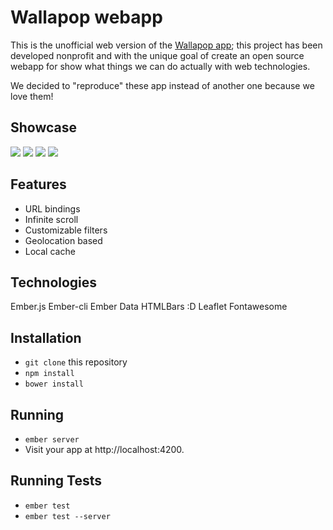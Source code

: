 # Wallapop webapp
This is the unofficial web version of the [Wallapop app](http://wallapop.com); this project has been developed nonprofit and with the unique goal of create an open source webapp for show what things we can do actually with web technologies.

We decided to "reproduce" these app instead of another one because we love them!


## Showcase
![](https://raw.github.com/zzarcon/wallapop-webapp/master/showcase/infinite-scroll.gif)
![](https://raw.github.com/zzarcon/wallapop-webapp/master/showcase/menu.gif)
![](https://raw.github.com/zzarcon/wallapop-webapp/master/showcase/filters.gif)
![](https://raw.github.com/zzarcon/wallapop-webapp/master/showcase/active-checkbox.png)

## Features
- URL bindings
- Infinite scroll
- Customizable filters
- Geolocation based
- Local cache

## Technologies
Ember.js
Ember-cli
Ember Data
HTMLBars :D
Leaflet
Fontawesome

## Installation

* `git clone` this repository
* `npm install`
* `bower install`

## Running

* `ember server`
* Visit your app at http://localhost:4200.

## Running Tests

* `ember test`
* `ember test --server`